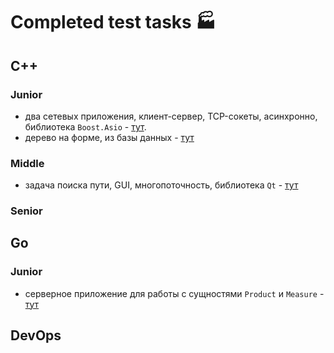 # Completed test tasks 🏭

## C++

### Junior
- два сетевых приложения, клиент-сервер, TCP-сокеты, асинхронно, библиотека `Boost.Asio` - [тут](https://github.com/Leartiz/home_cpp_jun_wc1).
- дерево на форме, из базы данных - [тут](./home/cpp/jun/wc2/NOTE.md)


### Middle
- задача поиска пути, GUI, многопоточность, библиотека `Qt` - [тут](./home/cpp/mid/wc1/NOTE.md)


### Senior

## Go

### Junior
- серверное приложение для работы с сущностями `Product` и `Measure` - [тут](./home/go/jun/wc1/NOTE.md)

## DevOps

